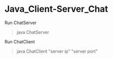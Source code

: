 # Java_Client-Server_Chat

Run ChatServer
> java ChatServer <port no>
  
Run ChatClient
> java ChatClient "server ip" "server port"
